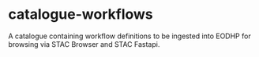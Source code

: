 # catalogue-workflows

A catalogue containing workflow definitions to be ingested into EODHP for browsing via STAC Browser and STAC Fastapi.
